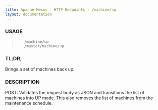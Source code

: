 ```yaml
---
title: Apache Mesos - HTTP Endpoints - /machine/up
layout: documentation
---
```

<!--- This is an automatically generated file. DO NOT EDIT! --->

### USAGE ###
>        /machine/up
>        /master/machine/up

### TL;DR; ###
Brings a set of machines back up.

### DESCRIPTION ###
POST: Validates the request body as JSON and transitions
  the list of machines into UP mode.  This also removes
  the list of machines from the maintenance schedule.